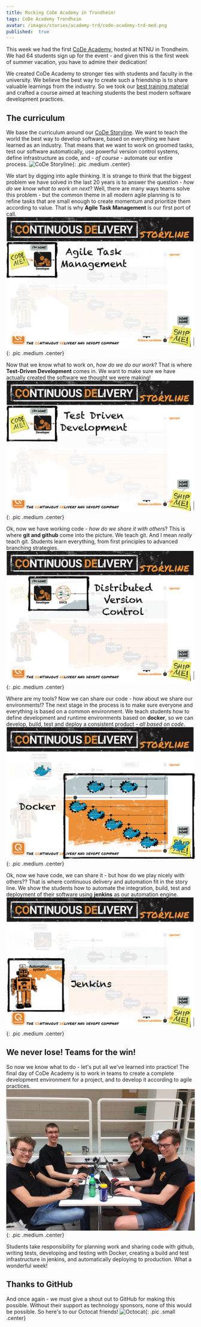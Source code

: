 ```yaml
---
title: Rocking CoDe Academy in Trondheim!
tags: CoDe Academy Trondheim
avatar: /images/stories/academy-trd/code-academy-trd-med.png
published:  true
---
```

This week we had the first [CoDe Academy](http://www.code-conf.com/academy2016/), hosted at NTNU in Trondheim.  We had 64 students sign up for the event - and given this is the first week of summer vacation, you have to admire their dedication!
<!--break-->

We created CoDe Academy to stronger ties with students and faculty in the university.  We believe the best way to create such a friendship is to share valuable learnings from the industry.  So we took our [best training material](/training) and crafted a course aimed at teaching students the best modern software development practices.

## The curriculum

We base the curriculum around our [CoDe Storyline](code-storyline).  We want to teach the world the best way to develop software, based on everything we have learned as an industry.  That means that we want to work on groomed tasks, test our software automatically, use powerful version control systems, define infrastructure as code, and - *of course* - automate our entire process.
![CoDe Storyline](/images/stories/storyline_by_praqma_for_web.jpg){: .pic .medium .center}


We start by digging into agile thinking. It is strange to think that the biggest problem we have solved in the last 20 years is to answer the question - *how do we know what to work on next*?  Well, there are many ways teams solve this problem - but the common theme in all modern agile planning is to refine tasks that are small enough to create momentum and prioritize them according to value.  That is why **Agile Task Management** is our first port of call.
![CoDe Storyline](/images/stories/academy-trd/curriculum/curriculum.001.jpeg){: .pic .medium .center}

Now that we know what to work on, *how do we do our work*?  That is where **Test-Driven Development** comes in.  We want to make sure we have actually created the software we thought we were making!
![CoDe Storyline](/images/stories/academy-trd/curriculum/curriculum.002.jpeg){: .pic .medium .center}

Ok, now we have working code - *how do we share it with others*?  This is where **git and github** come into the picture.  We teach git.  And I mean *really* teach git.  Students learn everything, from first principles to advanced branching strategies.
![CoDe Storyline](/images/stories/academy-trd/curriculum/curriculum.003.jpeg){: .pic .medium .center}

Where are my tools?  Now we can share our code - how about we share our environments!?  The next stage in the process is to make sure everyone and everything is based on a common environment.  We teach students how to define development and runtime environments based on **docker**, so we can develop, build, test and deploy a consistent product - *all based on code*.
![CoDe Storyline](/images/stories/academy-trd/curriculum/curriculum.005.jpeg){: .pic .medium .center}

Ok, now we have code, we can share it - but how do we play nicely with others??  That is where continuous delivery and automation fit in the story line.  We show the students how to automate the integration, build, test and deployment of their software using **jenkins** as our automation engine.
![CoDe Storyline](/images/stories/academy-trd/curriculum/curriculum.004.jpeg){: .pic .medium .center}

## We never lose!  Teams for the win!

So now we know what to do - let's put all we've learned into practice!  The final day of CoDe Academy is to work in teams to create a complete development environment for a project, and to develop it according to agile practices.
![teamwork](/images/stories/academy-trd/performing.jpg){: .pic .medium .center}

Students take responsibility for planning work and sharing code with github, writing tests, developing and testing with Docker, creating a build and test infrastructure in jenkins, and automatically  deploying to production.  What a wonderful week!

## Thanks to GitHub

And once again - we must give a shout out to GitHub for making this possible.  Without their support as technology sponsors, none of this would be possible.  So here's to our Octocat friends!
![Octocat](/images/stories/github-4x3.png){: .pic .small .center}
